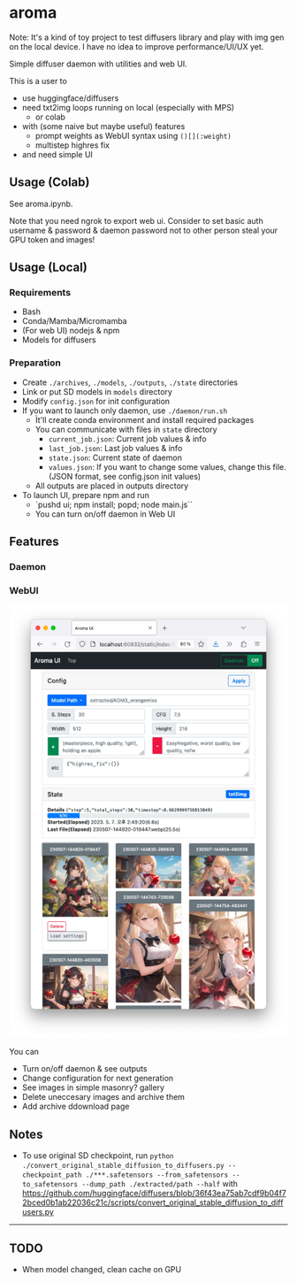 # aroma

Note: It's a kind of toy project to test diffusers library and play with img gen on the local device. I have no idea to improve performance/UI/UX yet.

Simple diffuser daemon with utilities and web UI.

This is a user to
- use huggingface/diffusers
- need txt2img loops running on local (especially with MPS)
  - or colab
- with (some naive but maybe useful) features
  - prompt weights as WebUI syntax using `()[](:weight)`
  - multistep highres fix
- and need simple UI

## Usage (Colab)

See aroma.ipynb.

Note that you need ngrok to export web ui. Consider to set basic auth username & password & daemon password not to other person steal your GPU token and images!

## Usage (Local)

### Requirements

- Bash
- Conda/Mamba/Micromamba
- (For web UI) nodejs & npm
- Models for diffusers

### Preparation

- Create `./archives`, `./models`, `./outputs`, `./state` directories
- Link or put SD models in `models` directory
- Modify `config.json` for init configuration
- If you want to launch only daemon, use `./daemon/run.sh`
  - Ìt'll create conda environment and install required packages
  - You can communicate with files in `state` directory
    - `current_job.json`: Current job values & info
    - `last_job.json`: Last job values & info
    - `state.json`: Current state of daemon
    - `values.json`: If you want to change some values, change this file. (JSON format, see config.json init values)
  - All outputs are placed in outputs directory
- To launch UI, prepare npm and run
  - `pushd ui; npm install; popd; node main.js``
  - You can turn on/off daemon in Web UI

## Features

### Daemon

### WebUI

![preview](https://raw.githubusercontent.com/lumiknit/aroma/main/ui-preview.webp)

You can
- Turn on/off daemon & see outputs
- Change configuration for next generation
- See images in simple masonry? gallery
- Delete uneccesary images and archive them
- Add archive ddownload page

## Notes

- To use original SD checkpoint, run `python ./convert_original_stable_diffusion_to_diffusers.py --checkpoint_path ./***.safetensors --from_safetensors --to_safetensors --dump_path ./extracted/path --half` with https://github.com/huggingface/diffusers/blob/36f43ea75ab7cdf9b04f72bced0b1ab22036c21c/scripts/convert_original_stable_diffusion_to_diffusers.py

---

## TODO

- When model changed, clean cache on GPU